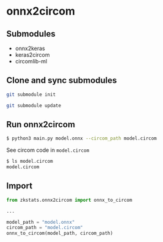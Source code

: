 # onnx2circom

## Submodules
- onnx2keras
- keras2circom
- circomlib-ml

## Clone and sync submodules
```bash
git submodule init
```

```bash
git submodule update
```

## Run onnx2circom
```bash
$ python3 main.py model.onnx --circom_path model.circom
```
See circom code in `model.circom`
```bash
$ ls model.circom
model.circom
```

## Import

```python
from zkstats.onnx2circom import onnx_to_circom

...

model_path = "model.onnx"
circom_path = "model.circom"
onnx_to_circom(model_path, circom_path)
```
